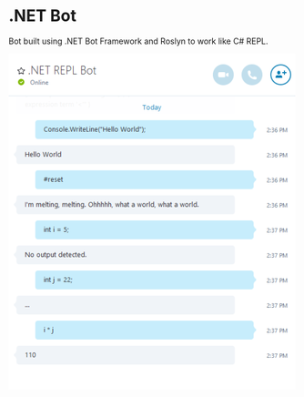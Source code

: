 # .NET Bot

Bot built using .NET Bot Framework and Roslyn to work like C# REPL.

![Skype Screenshot](screenshot1.png)
